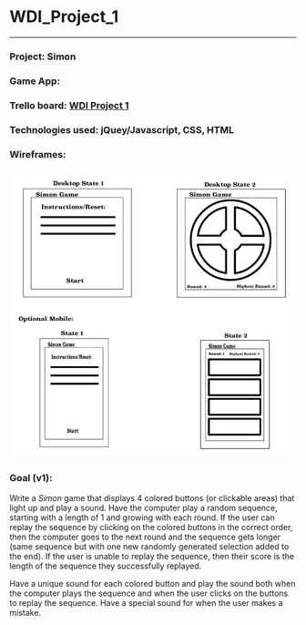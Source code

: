 # WDI_Project_1
---
### Project: Simon
### Game App: 
### Trello board: [WDI Project 1](https://trello.com/b/7jtXGODn/wdi-project-1-game)
### Technologies used: jQuey/Javascript, CSS, HTML
### Wireframes: 
![Simon Game](docs/images/wireframe.jpg)
---
### Goal (v1):
Write a _Simon_ game that displays 4 colored buttons (or clickable areas) that light up and play a sound. Have the computer play a random sequence, starting with a length of 1 and growing with each round. If the user can replay the sequence by clicking on the colored buttons in the correct order, then the computer goes to the next round and the sequence gets longer (same sequence but with one new randomly generated selection added to the end). If the user is unable to replay the sequence, then their score is the length of the sequence they successfully replayed.

Have a unique sound for each colored button and play the sound both when the computer plays the sequence and when the user clicks on the buttons to replay the sequence. Have a special sound for when the user makes a mistake.
